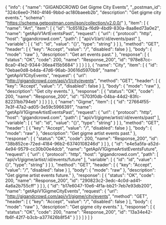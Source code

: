{
  "info": {
    "name": "GIGANDCROWD Get Gigme City Events",
    "_postman_id": "324c6ee0-7f40-4f46-9bbd-ac180baeeb2b",
    "description": "Get gigme city events.",
    "schema": "https://schema.getpostman.com/json/collection/v2.0.0/"
  },
  "item": [
    {
      "name": "Art",
      "item": [
        {
          "id": "1c65182a-f6d9-4bd9-830a-8aa8ed73a0e2",
          "name": "getApiV1ArtEventsPast",
          "request": {
            "url": {
              "protocol": "http",
              "host": "gigandcrowd.com",
              "path": [
                "api/v1/art/:id/events/past"
              ],
              "variable": [
                {
                  "id": "id",
                  "value": "{}",
                  "type": "string"
                }
              ]
            },
            "method": "GET",
            "header": [
              {
                "key": "Accept",
                "value": "*/*",
                "disabled": false
              }
            ],
            "body": {
              "mode": "raw"
            },
            "description": "Get art events past."
          },
          "response": [
            {
              "status": "OK",
              "code": 200,
              "name": "Response_200",
              "id": "978e87cc-8ca0-41e2-9344-36ea415b5684"
            }
          ]
        }
      ]
    },
    {
      "name": "City",
      "item": [
        {
          "id": "0ebae0d8-b4da-47d6-96ab-30616d5970b9",
          "name": "getApiV1CityEvents",
          "request": {
            "url": "http://gigandcrowd.com/api/v1/city/events",
            "method": "GET",
            "header": [
              {
                "key": "Accept",
                "value": "*/*",
                "disabled": false
              }
            ],
            "body": {
              "mode": "raw"
            },
            "description": "Get city events."
          },
          "response": [
            {
              "status": "OK",
              "code": 200,
              "name": "Response_200",
              "id": "5703f0db-04ba-44d2-83fc-82231bb794eb"
            }
          ]
        }
      ]
    },
    {
      "name": "Gigme",
      "item": [
        {
          "id": "27664f55-7e3f-47a2-ad05-3e59c5966391",
          "name": "getApiV1GigmeArtistEventsPast",
          "request": {
            "url": {
              "protocol": "http",
              "host": "gigandcrowd.com",
              "path": [
                "api/v1/gigme/artist/:id/events/past"
              ],
              "variable": [
                {
                  "id": "id",
                  "value": "{}",
                  "type": "string"
                }
              ]
            },
            "method": "GET",
            "header": [
              {
                "key": "Accept",
                "value": "*/*",
                "disabled": false
              }
            ],
            "body": {
              "mode": "raw"
            },
            "description": "Get gigme artist events past."
          },
          "response": [
            {
              "status": "OK",
              "code": 200,
              "name": "Response_200",
              "id": "38b852ce-72ed-4184-96b2-63740108246d"
            }
          ]
        },
        {
          "id": "e4e5a5fa-a52d-4e94-9579-cc30b00e4dcb",
          "name": "getApiV1GigmeArtistEventsFuture",
          "request": {
            "url": {
              "protocol": "http",
              "host": "gigandcrowd.com",
              "path": [
                "api/v1/gigme/artist/:id/events/future"
              ],
              "variable": [
                {
                  "id": "id",
                  "value": "{}",
                  "type": "string"
                }
              ]
            },
            "method": "GET",
            "header": [
              {
                "key": "Accept",
                "value": "*/*",
                "disabled": false
              }
            ],
            "body": {
              "mode": "raw"
            },
            "description": "Get gigme artist events future."
          },
          "response": [
            {
              "status": "OK",
              "code": 200,
              "name": "Response_200",
              "id": "290823c2-3edc-4c0d-ad41-4a6a2b755cff"
            }
          ]
        },
        {
          "id": "b17e6047-10e6-4f1a-bb21-7eb7e93db200",
          "name": "getApiV1GigmeCityEvents",
          "request": {
            "url": "http://gigandcrowd.com/api/v1/gigme/city/events",
            "method": "GET",
            "header": [
              {
                "key": "Accept",
                "value": "*/*",
                "disabled": false
              }
            ],
            "body": {
              "mode": "raw"
            },
            "description": "Get gigme city events."
          },
          "response": [
            {
              "status": "OK",
              "code": 200,
              "name": "Response_200",
              "id": "13a34e42-fb6f-42f7-b3cb-a377426b8f54"
            }
          ]
        }
      ]
    }
  ]
}